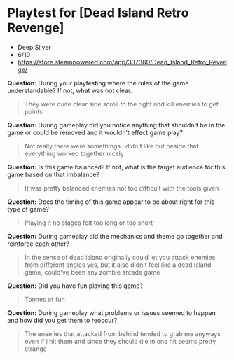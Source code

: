 # Playtest for [Dead Island Retro Revenge]

* Deep Silver
* 6/10
* https://store.steampowered.com/app/337360/Dead_Island_Retro_Revenge/

**Question:** During your playtesting where the rules of the game understandable? If not, what was not clear.
> They were quite clear side scroll to the right and kill enemies to get points

**Question:** During gameplay did you notice anything that shouldn't be in the game or could be removed and it wouldn't effect game play?
> Not really there were somethings i didn't like but beside that everything worked together nicely

**Question:** Is this game balanced? If not, what is the target audience for this game based on that imbalance?
> It was pretty balanced enemies not too difficult with the tools given

**Question:** Does the timing of this game appear to be about right for this type of game?
> Playing it no stages felt too long or too short

**Question:** During gameplay did the mechanics and theme go together and reinforce each other?
> In the sense of dead island originally could let you attack enemies from different angles yes, but it also didn't feel like a dead island game, could've been any zombie arcade game

**Question:** Did you have fun playing this game?
> Tonnes of fun

**Question:** During gameplay what problems or issues seemed to happen and how did you get them to reoccur?
> The enemies that attacked from behind tended to grab me anyways even if i hit them and since they should die in one hit seems pretty strange

